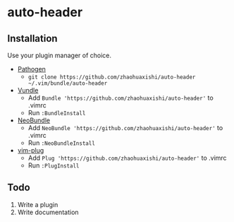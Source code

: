 # auto-header

## Installation

Use your plugin manager of choice.

- [Pathogen](https://github.com/tpope/vim-pathogen)
  - `git clone https://github.com/zhaohuaxishi/auto-header ~/.vim/bundle/auto-header`
- [Vundle](https://github.com/gmarik/vundle)
  - Add `Bundle 'https://github.com/zhaohuaxishi/auto-header'` to .vimrc
  - Run `:BundleInstall`
- [NeoBundle](https://github.com/Shougo/neobundle.vim)
  - Add `NeoBundle 'https://github.com/zhaohuaxishi/auto-header'` to .vimrc
  - Run `:NeoBundleInstall`
- [vim-plug](https://github.com/junegunn/vim-plug)
  - Add `Plug 'https://github.com/zhaohuaxishi/auto-header'` to .vimrc
  - Run `:PlugInstall`

## Todo

1. Write a plugin
2. Write documentation
